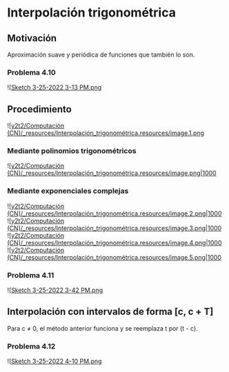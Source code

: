 

# Interpolación trigonométrica

## Motivación
Aproximación suave y periódica de funciones que también lo son.


### Problema 4.10
![[Sketch 3-25-2022 3-13 PM.png](../../_resources/Interpolaci%C3%B3n_trigonom%C3%A9trica.resources/Sketch%203-25-2022%203-13%20PM.png)


## Procedimiento
![[y2t2/Computación (CN)/_resources/Interpolación_trigonométrica.resources/image.1.png](../../_resources/Interpolaci%C3%B3n_trigonom%C3%A9trica.resources/image.1.png)


### Mediante polinomios trigonométricos
![[y2t2/Computación (CN)/_resources/Interpolación_trigonométrica.resources/image.png|1000](../../_resources/Interpolaci%C3%B3n_trigonom%C3%A9trica.resources/image.png)


### Mediante exponenciales complejas
![[y2t2/Computación (CN)/_resources/Interpolación_trigonométrica.resources/image.2.png|1000](../../_resources/Interpolaci%C3%B3n_trigonom%C3%A9trica.resources/image.2.png)
![[y2t2/Computación (CN)/_resources/Interpolación_trigonométrica.resources/image.3.png|1000](../../_resources/Interpolaci%C3%B3n_trigonom%C3%A9trica.resources/image.3.png)
![[y2t2/Computación (CN)/_resources/Interpolación_trigonométrica.resources/image.4.png|1000](../../_resources/Interpolaci%C3%B3n_trigonom%C3%A9trica.resources/image.4.png)
![[y2t2/Computación (CN)/_resources/Interpolación_trigonométrica.resources/image.5.png|1000](../../_resources/Interpolaci%C3%B3n_trigonom%C3%A9trica.resources/image.5.png)


### Problema 4.11
![[Sketch 3-25-2022 3-42 PM.png](../../_resources/Interpolaci%C3%B3n_trigonom%C3%A9trica.resources/Sketch%203-25-2022%203-42%20PM.png)


## Interpolación con intervalos de forma [c, c + T]
Para c ≠ 0, el método anterior funciona y se reemplaza t por (t - c).


### Problema 4.12
![[Sketch 3-25-2022 4-10 PM.png](../../_resources/Interpolaci%C3%B3n_trigonom%C3%A9trica.resources/Sketch%203-25-2022%204-10%20PM.png)

